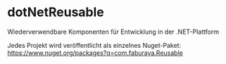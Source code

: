 # dotNetReusable
Wiederverwendbare Komponenten für Entwicklung in der .NET-Plattform

Jedes Projekt wird veröffentlicht als einzelnes Nuget-Paket:
https://www.nuget.org/packages?q=com.faburaya.Reusable
